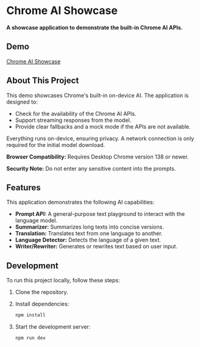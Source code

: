 # Chrome AI Showcase

**A showcase application to demonstrate the built-in Chrome AI APIs.**

## Demo

[Chrome AI Showcase](https://kevin-ratschinski.github.io/chrome-ai-showcase/)

## About This Project

This demo showcases Chrome's built-in on-device AI. The application is designed to:

- Check for the availability of the Chrome AI APIs.
- Support streaming responses from the model.
- Provide clear fallbacks and a mock mode if the APIs are not available.

Everything runs on-device, ensuring privacy. A network connection is only required for the initial model download.

**Browser Compatibility:** Requires Desktop Chrome version 138 or newer.

**Security Note:** Do not enter any sensitive content into the prompts.

## Features

This application demonstrates the following AI capabilities:

- **Prompt API:** A general-purpose text playground to interact with the language model.
- **Summarizer:** Summarizes long texts into concise versions.
- **Translation:** Translates text from one language to another.
- **Language Detector:** Detects the language of a given text.
- **Writer/Rewriter:** Generates or rewrites text based on user input.

## Development

To run this project locally, follow these steps:

1. Clone the repository.
2. Install dependencies:

   ```bash
   npm install
   ```

3. Start the development server:

   ```bash
   npm run dev
   ```
